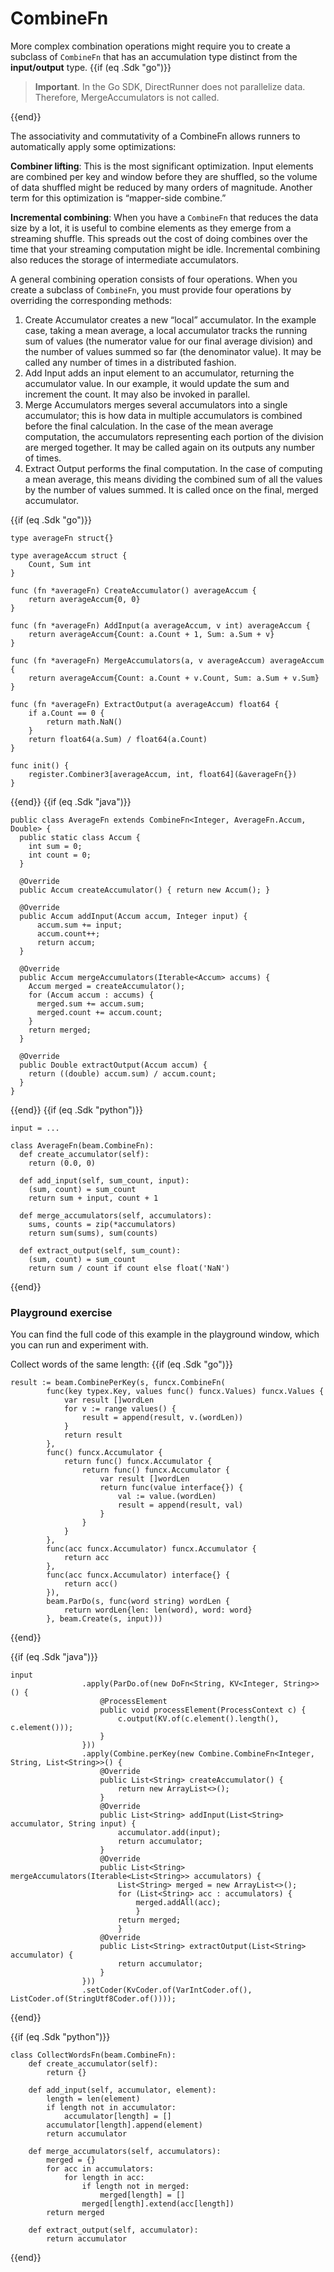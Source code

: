 <!--
Licensed under the Apache License, Version 2.0 (the "License");
you may not use this file except in compliance with the License.
You may obtain a copy of the License at

http://www.apache.org/licenses/LICENSE-2.0

Unless required by applicable law or agreed to in writing, software
distributed under the License is distributed on an "AS IS" BASIS,
WITHOUT WARRANTIES OR CONDITIONS OF ANY KIND, either express or implied.
See the License for the specific language governing permissions and
limitations under the License.
-->

# CombineFn

More complex combination operations might require you to create a subclass of `CombineFn` that has an accumulation type distinct from the **input/output** type.
{{if (eq .Sdk "go")}}

> **Important**. In the Go SDK, DirectRunner does not parallelize data. Therefore, MergeAccumulators is not called.

{{end}}

The associativity and commutativity of a CombineFn allows runners to automatically apply some optimizations:

**Combiner lifting**: This is the most significant optimization. Input elements are combined per key and window before they are shuffled, so the volume of data shuffled might be reduced by many orders of magnitude. Another term for this optimization is “mapper-side combine.”

**Incremental combining**: When you have a `CombineFn` that reduces the data size by a lot, it is useful to combine elements as they emerge from a streaming shuffle. This spreads out the cost of doing combines over the time that your streaming computation might be idle. Incremental combining also reduces the storage of intermediate accumulators.

A general combining operation consists of four operations. When you create a subclass of `CombineFn`, you must provide four operations by overriding the corresponding methods:

1. Create Accumulator creates a new “local” accumulator. In the example case, taking a mean average, a local accumulator tracks the running sum of values (the numerator value for our final average division) and the number of values summed so far (the denominator value). It may be called any number of times in a distributed fashion.
2. Add Input adds an input element to an accumulator, returning the accumulator value. In our example, it would update the sum and increment the count. It may also be invoked in parallel.
3. Merge Accumulators merges several accumulators into a single accumulator; this is how data in multiple accumulators is combined before the final calculation. In the case of the mean average computation, the accumulators representing each portion of the division are merged together. It may be called again on its outputs any number of times.
4. Extract Output performs the final computation. In the case of computing a mean average, this means dividing the combined sum of all the values by the number of values summed. It is called once on the final, merged accumulator.

{{if (eq .Sdk "go")}}
```
type averageFn struct{}

type averageAccum struct {
	Count, Sum int
}

func (fn *averageFn) CreateAccumulator() averageAccum {
	return averageAccum{0, 0}
}

func (fn *averageFn) AddInput(a averageAccum, v int) averageAccum {
	return averageAccum{Count: a.Count + 1, Sum: a.Sum + v}
}

func (fn *averageFn) MergeAccumulators(a, v averageAccum) averageAccum {
	return averageAccum{Count: a.Count + v.Count, Sum: a.Sum + v.Sum}
}

func (fn *averageFn) ExtractOutput(a averageAccum) float64 {
	if a.Count == 0 {
		return math.NaN()
	}
	return float64(a.Sum) / float64(a.Count)
}

func init() {
	register.Combiner3[averageAccum, int, float64](&averageFn{})
}
```
{{end}}
{{if (eq .Sdk "java")}}
```
public class AverageFn extends CombineFn<Integer, AverageFn.Accum, Double> {
  public static class Accum {
    int sum = 0;
    int count = 0;
  }

  @Override
  public Accum createAccumulator() { return new Accum(); }

  @Override
  public Accum addInput(Accum accum, Integer input) {
      accum.sum += input;
      accum.count++;
      return accum;
  }

  @Override
  public Accum mergeAccumulators(Iterable<Accum> accums) {
    Accum merged = createAccumulator();
    for (Accum accum : accums) {
      merged.sum += accum.sum;
      merged.count += accum.count;
    }
    return merged;
  }

  @Override
  public Double extractOutput(Accum accum) {
    return ((double) accum.sum) / accum.count;
  }
}
```
{{end}}
{{if (eq .Sdk "python")}}
```
input = ...

class AverageFn(beam.CombineFn):
  def create_accumulator(self):
    return (0.0, 0)

  def add_input(self, sum_count, input):
    (sum, count) = sum_count
    return sum + input, count + 1

  def merge_accumulators(self, accumulators):
    sums, counts = zip(*accumulators)
    return sum(sums), sum(counts)

  def extract_output(self, sum_count):
    (sum, count) = sum_count
    return sum / count if count else float('NaN')
```
{{end}}
### Playground exercise

You can find the full code of this example in the playground window, which you can run and experiment with.

Collect words of the same length:
{{if (eq .Sdk "go")}}
```
result := beam.CombinePerKey(s, funcx.CombineFn(
		func(key typex.Key, values func() funcx.Values) funcx.Values {
			var result []wordLen
			for v := range values() {
				result = append(result, v.(wordLen))
			}
			return result
		},
		func() funcx.Accumulator {
			return func() funcx.Accumulator {
				return func() funcx.Accumulator {
					var result []wordLen
					return func(value interface{}) {
						val := value.(wordLen)
						result = append(result, val)
					}
				}
			}
		},
		func(acc funcx.Accumulator) funcx.Accumulator {
			return acc
		},
		func(acc funcx.Accumulator) interface{} {
			return acc()
		}),
		beam.ParDo(s, func(word string) wordLen {
			return wordLen{len: len(word), word: word}
		}, beam.Create(s, input)))
```
{{end}}

{{if (eq .Sdk "java")}}
```
input
                .apply(ParDo.of(new DoFn<String, KV<Integer, String>>() {
                    @ProcessElement
                    public void processElement(ProcessContext c) {
                        c.output(KV.of(c.element().length(), c.element()));
                    }
                }))
                .apply(Combine.perKey(new Combine.CombineFn<Integer, String, List<String>>() {
                    @Override
                    public List<String> createAccumulator() {
                        return new ArrayList<>();
                    }
                    @Override
                    public List<String> addInput(List<String> accumulator, String input) {
                        accumulator.add(input);
                        return accumulator;
                    }
                    @Override
                    public List<String> mergeAccumulators(Iterable<List<String>> accumulators) {
                        List<String> merged = new ArrayList<>();
                        for (List<String> acc : accumulators) {
                            merged.addAll(acc);
                            }
                        return merged;
                        }
                    @Override
                    public List<String> extractOutput(List<String> accumulator) {
                        return accumulator;
                    }
                }))
                .setCoder(KvCoder.of(VarIntCoder.of(), ListCoder.of(StringUtf8Coder.of())));
```
{{end}}

{{if (eq .Sdk "python")}}
```
class CollectWordsFn(beam.CombineFn):
    def create_accumulator(self):
        return {}

    def add_input(self, accumulator, element):
        length = len(element)
        if length not in accumulator:
            accumulator[length] = []
        accumulator[length].append(element)
        return accumulator

    def merge_accumulators(self, accumulators):
        merged = {}
        for acc in accumulators:
            for length in acc:
                if length not in merged:
                    merged[length] = []
                merged[length].extend(acc[length])
        return merged

    def extract_output(self, accumulator):
        return accumulator
```
{{end}}
